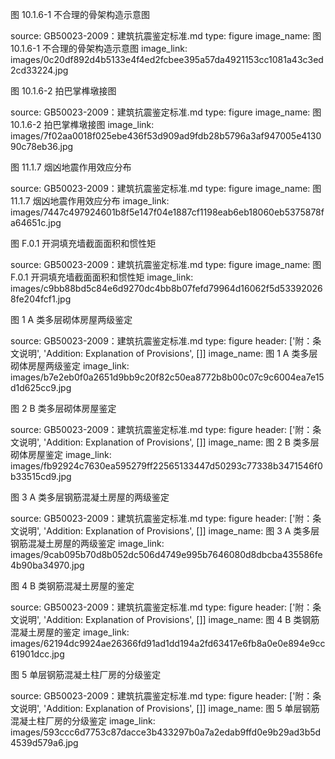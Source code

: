 图 10.1.6-1 不合理的骨架构造示意图

source: GB50023-2009：建筑抗震鉴定标准.md
type: figure
image_name: 图 10.1.6-1 不合理的骨架构造示意图
image_link: images/0c20df892d4b5133e4f4ed2fcbee395a57da4921153cc1081a43c3ed2cd33224.jpg

图 10.1.6-2 拍巴掌榫墩接图

source: GB50023-2009：建筑抗震鉴定标准.md
type: figure
image_name: 图 10.1.6-2 拍巴掌榫墩接图
image_link: images/7f02aa0018f025ebe436f53d909ad9fdb28b5796a3af947005e413090c78eb36.jpg

图 11.1.7 烟凶地震作用效应分布

source: GB50023-2009：建筑抗震鉴定标准.md
type: figure
image_name: 图 11.1.7 烟凶地震作用效应分布
image_link: images/7447c497924601b8f5e147f04e1887cf1198eab6eb18060eb5375878fa64651c.jpg

图 F.0.1 开洞填充墙截面面积和惯性矩

source: GB50023-2009：建筑抗震鉴定标准.md
type: figure
image_name: 图 F.0.1 开洞填充墙截面面积和惯性矩
image_link: images/c9bb88bd5c84e6d9270dc4bb8b07fefd79964d16062f5d533920268fe204fcf1.jpg

图 1 A 类多层砌体房屋两级鉴定

source: GB50023-2009：建筑抗震鉴定标准.md
type: figure
header: ['附：条文说明', 'Addition: Explanation of Provisions', []]
image_name: 图 1 A 类多层砌体房屋两级鉴定
image_link: images/b7e2eb0f0a2651d9bb9c20f82c50ea8772b8b00c07c9c6004ea7e15d1d625cc9.jpg

图 2 B 类多层砌体房屋鉴定

source: GB50023-2009：建筑抗震鉴定标准.md
type: figure
header: ['附：条文说明', 'Addition: Explanation of Provisions', []]
image_name: 图 2 B 类多层砌体房屋鉴定
image_link: images/fb92924c7630ea595279ff22565133447d50293c77338b3471546f0b33515cd9.jpg

图 3 A 类多层钢筋混凝土房屋的两级鉴定

source: GB50023-2009：建筑抗震鉴定标准.md
type: figure
header: ['附：条文说明', 'Addition: Explanation of Provisions', []]
image_name: 图 3 A 类多层钢筋混凝土房屋的两级鉴定
image_link: images/9cab095b70d8b052dc506d4749e995b7646080d8dbcba435586fe4b90ba34970.jpg

图 4 B 类钢筋混凝土房屋的鉴定

source: GB50023-2009：建筑抗震鉴定标准.md
type: figure
header: ['附：条文说明', 'Addition: Explanation of Provisions', []]
image_name: 图 4 B 类钢筋混凝土房屋的鉴定
image_link: images/62194dc9924ae26366fd91ad1dd194a2fd63417e6fb8a0e0e894e9cc61901dcc.jpg

图 5 单层钢筋混凝土柱厂房的分级鉴定

source: GB50023-2009：建筑抗震鉴定标准.md
type: figure
header: ['附：条文说明', 'Addition: Explanation of Provisions', []]
image_name: 图 5 单层钢筋混凝土柱厂房的分级鉴定
image_link: images/593ccc6d7753c87dacce3b433297b0a7a2edab9ffd0e9b29ad3b5d4539d579a6.jpg
